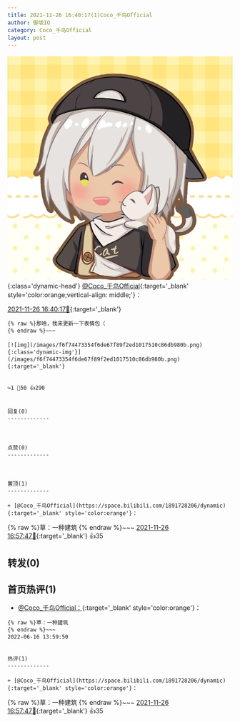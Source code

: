 ```yaml
---
title: 2021-11-26 16:40:17(1)Coco_千鸟Official
author: 御坂IO
category: Coco_千鸟Official
layout: post
---
```


![img](/images/85e485bc0dbd0cde4d15f24d7cffe9704618ad10.jpg){:class='dynamic-head'}
[@Coco_千鸟Official](https://space.bilibili.com/1891728206/dynamic){:target='_blank' style='color:orange;vertical-align: middle;'}：

[2021-11-26 16:40:17🔗](https://t.bilibili.com/597333816621965495){:target='_blank'}

~~~
{% raw %}那啥，我来更新一下表情包（
{% endraw %}~~~

[![img](/images/f6f74473354f6de67f89f2ed1017510c86db980b.png){:class='dynamic-img'}](/images/f6f74473354f6de67f89f2ed1017510c86db980b.png){:target='_blank'}


↪️1 💬50 👍290


回复(0)
-------------



点赞(0)
-------------



置顶(1)
-------------

+ [@Coco_千鸟Official](https://space.bilibili.com/1891728206/dynamic){:target='_blank' style='color:orange'}：
~~~
{% raw %}草：一种建筑
{% endraw %}~~~
[2021-11-26 16:57:47🔗](https://t.bilibili.com/597333816621965495#reply93378256928){:target='_blank'} 👍35


转发(0)
-------------



首页热评(1)
-------------

+ [@Coco_千鸟Official：](https://space.bilibili.com/1891728206/dynamic){:target='_blank' style='color:orange'}：
~~~
{% raw %}草：一种建筑
{% endraw %}~~~
2022-06-16 13:59:50


热评(1)
-------------

+ [@Coco_千鸟Official](https://space.bilibili.com/1891728206/dynamic){:target='_blank' style='color:orange'}：
~~~
{% raw %}草：一种建筑
{% endraw %}~~~
[2021-11-26 16:57:47🔗](https://t.bilibili.com/597333816621965495#reply93378256928){:target='_blank'} 👍35


